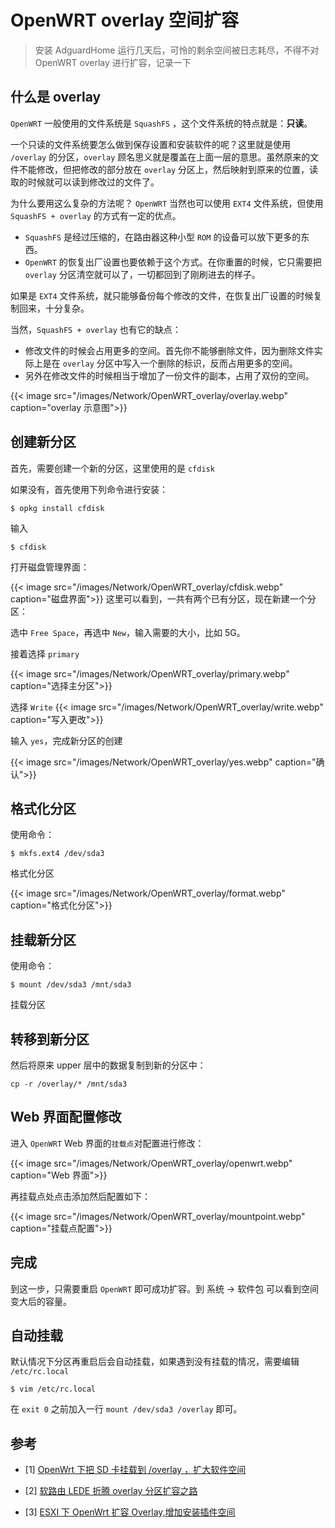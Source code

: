 # OpenWRT overlay 空间扩容


> 安装 AdguardHome 运行几天后，可怜的剩余空间被日志耗尽，不得不对 OpenWRT overlay 进行扩容，记录一下

<!--more-->

## 什么是 overlay

`OpenWRT` 一般使用的文件系统是 `SquashFS` ，这个文件系统的特点就是：**只读**。

一个只读的文件系统要怎么做到保存设置和安装软件的呢？这里就是使用 `/overlay` 的分区，`overlay` 顾名思义就是覆盖在上面一层的意思。虽然原来的文件不能修改，但把修改的部分放在 `overlay` 分区上，然后映射到原来的位置，读取的时候就可以读到修改过的文件了。

为什么要用这么复杂的方法呢？ `OpenWRT` 当然也可以使用 `EXT4` 文件系统，但使用 `SquashFS + overlay` 的方式有一定的优点。

- `SquashFS` 是经过压缩的，在路由器这种小型 `ROM` 的设备可以放下更多的东西。
- `OpenWRT` 的恢复出厂设置也要依赖于这个方式。在你重置的时候，它只需要把 `overlay` 分区清空就可以了，一切都回到了刚刷进去的样子。

如果是 `EXT4` 文件系统，就只能够备份每个修改的文件，在恢复出厂设置的时候复制回来，十分复杂。

当然，`SquashFS + overlay` 也有它的缺点：

- 修改文件的时候会占用更多的空间。首先你不能够删除文件，因为删除文件实际上是在 `overlay` 分区中写入一个删除的标识，反而占用更多的空间。
- 另外在修改文件的时候相当于增加了一份文件的副本，占用了双份的空间。

{{< image src="/images/Network/OpenWRT_overlay/overlay.webp" caption="overlay 示意图">}}

## 创建新分区

首先，需要创建一个新的分区，这里使用的是 `cfdisk`

如果没有，首先使用下列命令进行安装：

```shell
$ opkg install cfdisk
```

输入

```shell
$ cfdisk
```

打开磁盘管理界面：

{{< image src="/images/Network/OpenWRT_overlay/cfdisk.webp" caption="磁盘界面">}}
这里可以看到，一共有两个已有分区，现在新建一个分区：

选中 `Free Space`，再选中 `New`，输入需要的大小，比如 5G。

接着选择 `primary`

{{< image src="/images/Network/OpenWRT_overlay/primary.webp" caption="选择主分区">}}

选择 `Write`
{{< image src="/images/Network/OpenWRT_overlay/write.webp" caption="写入更改">}}

输入 `yes`，完成新分区的创建

{{< image src="/images/Network/OpenWRT_overlay/yes.webp" caption="确认">}}

## 格式化分区

使用命令：

```shell
$ mkfs.ext4 /dev/sda3
```

格式化分区

{{< image src="/images/Network/OpenWRT_overlay/format.webp" caption="格式化分区">}}

## 挂载新分区

使用命令：

```shell
$ mount /dev/sda3 /mnt/sda3
```

挂载分区

## 转移到新分区

然后将原来 upper 层中的数据复制到新的分区中：

```shell
cp -r /overlay/* /mnt/sda3
```

## Web 界面配置修改

进入 `OpenWRT` Web 界面的`挂载点`对配置进行修改：

{{< image src="/images/Network/OpenWRT_overlay/openwrt.webp" caption="Web 界面">}}

再挂载点处点击添加然后配置如下：

{{< image src="/images/Network/OpenWRT_overlay/mountpoint.webp" caption="挂载点配置">}}

## 完成

到这一步，只需要重启 `OpenWRT` 即可成功扩容。到 系统 -> 软件包 可以看到空间变大后的容量。

## 自动挂载

默认情况下分区再重启后会自动挂载，如果遇到没有挂载的情况，需要编辑 `/etc/rc.local`

```shell
$ vim /etc/rc.local
```

在 `exit 0` 之前加入一行 `mount /dev/sda3 /overlay` 即可。

## 参考

- [1] [OpenWrt 下把 SD 卡挂载到 /overlay ，扩大软件空间](https://blog.msm.moe/mount-sd-card-to-overlay-on-openwrt/)

- [2] [软路由 LEDE 折腾 overlay 分区扩容之路](https://www.jianshu.com/p/8179b19cfa6d)

- [3] [ESXI 下 OpenWrt 扩容 Overlay,增加安装插件空间](https://www.vediotalk.com/archives/13889)

